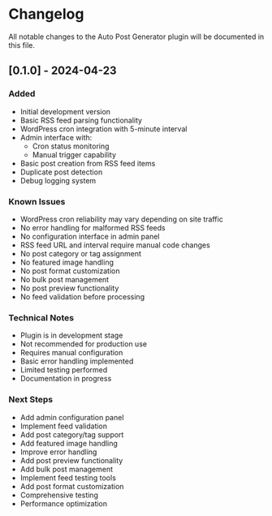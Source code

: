 # Changelog

All notable changes to the Auto Post Generator plugin will be documented in this file.

## [0.1.0] - 2024-04-23
### Added
- Initial development version
- Basic RSS feed parsing functionality
- WordPress cron integration with 5-minute interval
- Admin interface with:
  - Cron status monitoring
  - Manual trigger capability
- Basic post creation from RSS feed items
- Duplicate post detection
- Debug logging system

### Known Issues
- WordPress cron reliability may vary depending on site traffic
- No error handling for malformed RSS feeds
- No configuration interface in admin panel
- RSS feed URL and interval require manual code changes
- No post category or tag assignment
- No featured image handling
- No post format customization
- No bulk post management
- No post preview functionality
- No feed validation before processing

### Technical Notes
- Plugin is in development stage
- Not recommended for production use
- Requires manual configuration
- Basic error handling implemented
- Limited testing performed
- Documentation in progress

### Next Steps
- Add admin configuration panel
- Implement feed validation
- Add post category/tag support
- Add featured image handling
- Improve error handling
- Add post preview functionality
- Add bulk post management
- Implement feed testing tools
- Add post format customization
- Comprehensive testing
- Performance optimization 